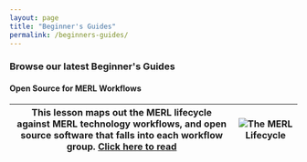 ```yaml
---
layout: page
title: "Beginner's Guides"
permalink: /beginners-guides/
---
```


### Browse our latest Beginner's Guides

#### Open Source for MERL Workflows 

This lesson maps out the MERL lifecycle against MERL technology workflows, and open source software that falls into each workflow group. [Click here to read](https://github.com/MERLTech/MERL-Center-public/blob/master/learning-content/beginners-guides/open-source-for-MERL-workflows-MERLlifecycle.md)| ![The MERL Lifecycle](https://github.com/MERLTech/MERL-Center-public/blob/master/learning-content/beginners-guides/open-source-for-MERL-workflows-MERLlifecycle.png)
-------- | --------
